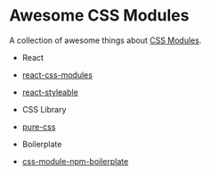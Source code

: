 # Awesome CSS Modules
A collection of awesome things about [CSS Modules](https://github.com/css-modules/css-modules).

 - React
  - [react-css-modules](https://github.com/gajus/react-css-modules)
  - [react-styleable](https://github.com/pluralsight/react-styleable)
  
 - CSS Library
  - [pure-css](https://github.com/StevenIseki/pure-css)

 - Boilerplate
  - [css-module-npm-boilerplate](https://github.com/StevenIseki/css-module-npm-boilerplate)
